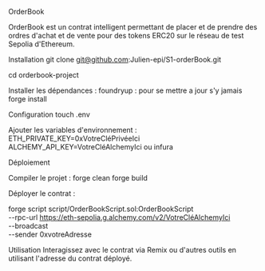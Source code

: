 OrderBook

OrderBook est un contrat intelligent permettant de placer et de prendre des ordres d'achat et de vente pour des tokens ERC20 sur le réseau de test Sepolia d'Ethereum.

Installation
git clone git@github.com:Julien-epi/S1-orderBook.git

cd orderbook-project

Installer les dépendances :
foundryup : pour se mettre a jour s'y jamais
forge install

Configuration
touch .env

Ajouter les variables d'environnement :
ETH_PRIVATE_KEY=0xVotreCléPrivéeIci
ALCHEMY_API_KEY=VotreCléAlchemyIci ou infura 

Déploiement

Compiler le projet :
forge clean
forge build

Déployer le contrat :

forge script script/OrderBookScript.sol:OrderBookScript \
    --rpc-url https://eth-sepolia.g.alchemy.com/v2/VotreCléAlchemyIci \
    --broadcast \
    --sender 0xvotreAdresse


Utilisation
Interagissez avec le contrat via Remix ou d'autres outils en utilisant l'adresse du contrat déployé.

